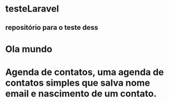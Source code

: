 # testeLaravel
## repositório para o teste dess

# Ola mundo

# Agenda de contatos, uma agenda de contatos simples que salva nome email e nascimento de um contato.
